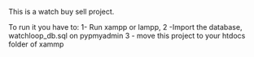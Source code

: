 This is a watch buy sell project.

To run it you have to:
 1- Run xampp or lampp, 
 2 -Import the database, watchloop_db.sql on pypmyadmin 
 3 - move this project to your htdocs folder of xammp 
